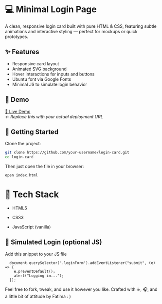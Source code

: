 # 💻 Minimal Login Page

A clean, responsive login card built with pure HTML & CSS, featuring subtle animations and interactive styling — perfect for mockups or quick prototypes.

## ✨ Features

- Responsive card layout  
- Animated SVG background  
- Hover interactions for inputs and buttons  
- Ubuntu font via Google Fonts  
- Minimal JS to simulate login behavior  

## 📸 Demo

[🔗 Live Demo](https://your-demo-link.netlify.app)  
_← Replace this with your actual deployment URL_

## 🚀 Getting Started

Clone the project:

```bash
git clone https://github.com/your-username/login-card.git
cd login-card 
```
Then just open the file in your browser:
```
open index.html
```
# 🧠 Tech Stack
- HTML5

- CSS3

- JavaScript (vanilla)

## 🧪 Simulated Login (optional JS)
Add this snippet to your JS  file
```
  document.querySelector(".loginForm").addEventListener("submit", (e) => {
    e.preventDefault();
    alert("Logging in...");
  });
```
Feel free to fork, tweak, and use it however you like.
Crafted with ☕, 🎧, and a little bit of attitude by Fatima : )